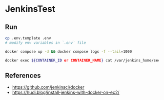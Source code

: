 # JenkinsTest

## Run

```bash
cp .env.template .env
# modify env variables in `.env` file

docker compose up -d && docker compose logs -f --tail=1000

docker exec ${CONTAINER_ID or CONTAINER_NAME} cat /var/jenkins_home/secrets/initialAdminPassword
```

## References

- <https://github.com/jenkinsci/docker>
- <https://hudi.blog/install-jenkins-with-docker-on-ec2/>

